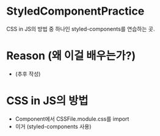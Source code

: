 # StyledComponentPractice
CSS in JS의 방법 중 하나인 styled-components를 연습하는 곳.

# Reason (왜 이걸 배우는가?)
- (추후 작성)

# CSS in JS의 방법
- Component에서 CSSFile.module.css를 import
- 이거 (styled-components 사용)
